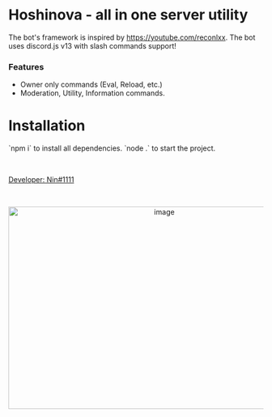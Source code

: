 <p align="center">
  <h1>
    Hoshinova - all in one server utility
  </h1>
</p>

  The bot's framework is inspired by https://youtube.com/reconlxx. The bot uses discord.js v13 with slash commands support!
<p>  
<h3>Features</h3>

  * Owner only commands (Eval, Reload, etc.)
  * Moderation, Utility, Information commands.
</p>
<p align="center">
<h1>Installation</h1>
  `npm i` to install all dependencies.
  `node .` to start the project.
</p>
<br />
<p align="left">
  <a href="https://discord.com/users/838620835282812969">
    Developer: Nin#1111
  </a>
</p>
<br />
  <p align="center">
    <a href="https://github.com/Ninn08/Hoshinova">
      <img src="https://images.unsplash.com/photo-1606228281437-dc226988dc3a?ixid=MnwxMjA3fDB8MHxwaG90by1wYWdlfHx8fGVufDB8fHx8&ixlib=rb-1.2.1&auto=format&fit=crop&w=1050&q=80" alt="image" width="600" height="400">
    </a>
  </p>

